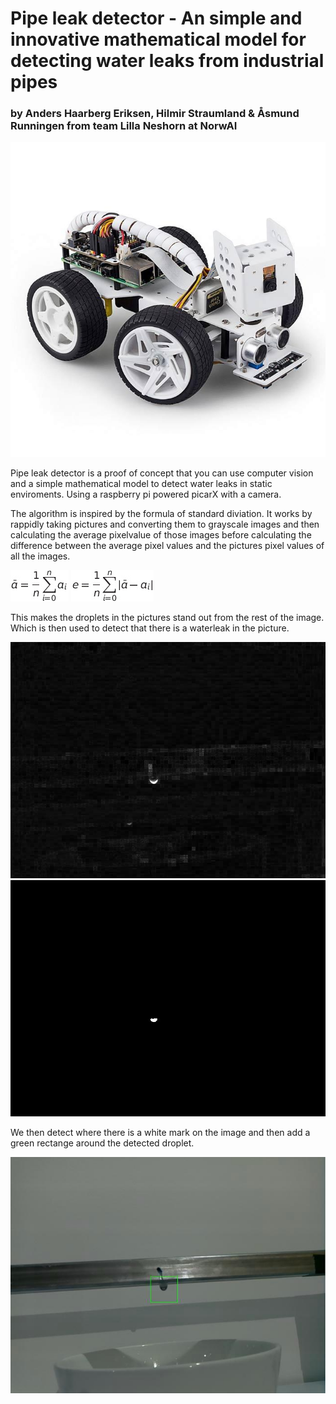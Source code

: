 # Pipe leak detector - An simple and innovative mathematical model for detecting water leaks from industrial pipes
### by Anders Haarberg Eriksen, Hilmir Straumland & Åsmund Runningen from team Lilla Neshorn at NorwAI 

![](picar.jpg)

Pipe leak detector is a proof of concept that you can use computer vision and a simple mathematical model to detect water leaks in static enviroments. Using a raspberry pi powered picarX with a camera. 

The algorithm is inspired by the formula of standard diviation. 
It works by rappidly taking pictures and converting them to grayscale images and then calculating the average pixelvalue of those images before calculating the difference between the average pixel values and the pictures pixel values of all the images.

![](render.png)
![](render2.png)

This makes the droplets in the pictures stand out from the rest of the image. Which is then used to detect that there is a waterleak in the picture.

![](rest/error_img_smooth.jpeg)
![](rest/error_img.jpeg)

We then detect where there is a white mark on the image and then add a green rectange around the detected droplet.

![](rest/Image_detected_0.jpeg)
